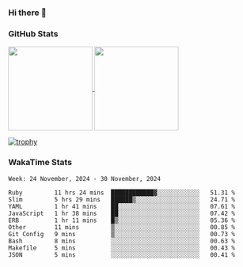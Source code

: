 ### Hi there 👋

### GitHub Stats

<a href="https://github.com/anuraghazra/github-readme-stats">
  <img align="center" height="170px" src="https://github-readme-stats.vercel.app/api/top-langs/?username=tksfjt1024&layout=compact&count_private=true&show_icons=true&show_icons=true&theme=graywhite" />
</a>
<a href="https://github.com/anuraghazra/github-readme-stats">
  <img align="center" height="170px" src="https://github-readme-stats.vercel.app/api?username=tksfjt1024&count_private=true&show_icons=true&show_icons=true&theme=graywhite" />
</a>

[![trophy](https://github-profile-trophy.vercel.app/?username=tksfjt1024)](https://github.com/ryo-ma/github-profile-trophy)

### WakaTime Stats

<!--START_SECTION:waka-->
```text
Week: 24 November, 2024 - 30 November, 2024

Ruby         11 hrs 24 mins  ████████████▓░░░░░░░░░░░░   51.31 % 
Slim         5 hrs 29 mins   ██████▒░░░░░░░░░░░░░░░░░░   24.71 % 
YAML         1 hr 41 mins    ██░░░░░░░░░░░░░░░░░░░░░░░   07.61 % 
JavaScript   1 hr 38 mins    ██░░░░░░░░░░░░░░░░░░░░░░░   07.42 % 
ERB          1 hr 11 mins    █▒░░░░░░░░░░░░░░░░░░░░░░░   05.36 % 
Other        11 mins         ▒░░░░░░░░░░░░░░░░░░░░░░░░   00.85 % 
Git Config   9 mins          ▒░░░░░░░░░░░░░░░░░░░░░░░░   00.73 % 
Bash         8 mins          ░░░░░░░░░░░░░░░░░░░░░░░░░   00.63 % 
Makefile     5 mins          ░░░░░░░░░░░░░░░░░░░░░░░░░   00.43 % 
JSON         5 mins          ░░░░░░░░░░░░░░░░░░░░░░░░░   00.41 % 
```
<!--END_SECTION:waka-->
